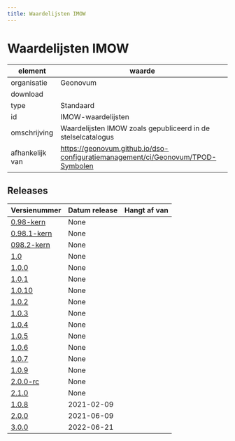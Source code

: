 ```yaml
---
title: Waardelijsten IMOW
---
```


# Waardelijsten IMOW

|element|waarde|
|-----|------|
| organisatie  |Geonovum|
| download  | [](<>)|
| type  |Standaard|
| id  |IMOW-waardelijsten|
| omschrijving  |Waardelijsten IMOW zoals gepubliceerd in de stelselcatalogus|
|afhankelijk van |https://geonovum.github.io/dso-configuratiemanagement/ci/Geonovum/TPOD-Symbolen|

## Releases

|Versienummer|Datum release|Hangt af van
|-------|-------|-----|
| [0.98-kern](<https://github.com/Geonovum/TPOD/blob/master/Waardelijsten/Waardelijst IMOW v0.98-kern.zip>)|None||
| [0.98.1-kern](<https://github.com/Geonovum/TPOD/blob/master/Waardelijsten/Waardelijst IMOW v0.98.1-kern.zip>)|None||
| [098.2-kern](<https://github.com/Geonovum/TPOD/blob/master/Waardelijsten/Waardelijst IMOW v098.2-kern.zip>)|None||
| [1.0](<https://github.com/Geonovum/TPOD/blob/master/Waardelijsten/Waardelijsten IMOW v1.0.zip>)|None||
| [1.0.0](<https://github.com/Geonovum/TPOD/blob/master/Waardelijsten/Mapping v1.0.0.zip>)|None||
| [1.0.1](<https://github.com/Geonovum/TPOD/blob/master/Waardelijsten/Waardelijsten IMOW v1.0.1.zip>)|None||
| [1.0.10](<https://github.com/Geonovum/TPOD/blob/master/Waardelijsten/Waardelijsten IMOW v1.0.10.zip>)|None||
| [1.0.2](<https://github.com/Geonovum/TPOD/blob/master/Waardelijsten/Waardelijsten IMOW v1.0.2.zip>)|None||
| [1.0.3](<https://github.com/Geonovum/TPOD/blob/master/Waardelijsten/Waardelijsten IMOW v1.0.3.zip>)|None||
| [1.0.4](<https://github.com/Geonovum/TPOD/blob/master/Waardelijsten/Waardelijsten IMOW v1.0.4.zip>)|None||
| [1.0.5](<https://github.com/Geonovum/TPOD/blob/master/Waardelijsten/Waardelijsten IMOW v1.0.5.zip>)|None||
| [1.0.6](<https://github.com/Geonovum/TPOD/blob/master/Waardelijsten/Waardelijsten IMOW v1.0.6.zip>)|None||
| [1.0.7](<https://github.com/Geonovum/TPOD/blob/master/Waardelijsten/Waardelijsten IMOW v1.0.7.zip>)|None||
| [1.0.9](<https://github.com/Geonovum/TPOD/blob/master/Waardelijsten/Waardelijsten IMOW v1.0.9.zip>)|None||
| [2.0.0-rc](<https://github.com/Geonovum/TPOD/blob/master/Waardelijsten/Waardelijsten_IMOW_v2.0.0-rc.zip>)|None||
| [2.1.0](<https://github.com/Geonovum/TPOD/blob/master/Waardelijsten/Waardelijsten_IMOW_v2.1.0.zip>)|None||
| [1.0.8](<https://github.com/Geonovum/TPOD/blob/master/Waardelijsten/waardelijsten IMOW v1.0.8.zip>)|2021-02-09||
| [2.0.0](<https://github.com/Geonovum/TPOD/blob/master/Waardelijsten/Waardelijsten_IMOW_2.0.0.zip>)|2021-06-09||
| [3.0.0](<https://github.com/Geonovum/TPOD/blob/master/Waardelijsten/Waardelijsten_IMOW_v3.0.0_met_alleen_vlaksymbolisatie.zip>)|2022-06-21||


